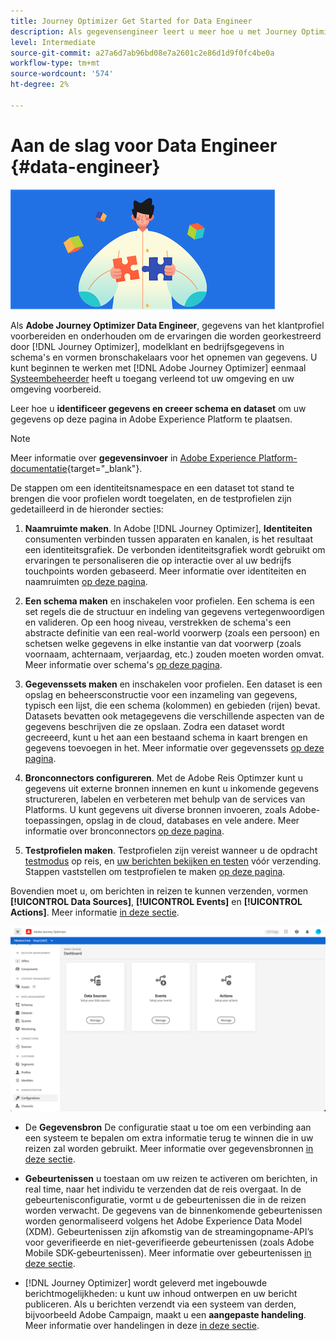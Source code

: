 ```yaml
---
title: Journey Optimizer Get Started for Data Engineer
description: Als gegevensengineer leert u meer hoe u met Journey Optimizer kunt werken
level: Intermediate
source-git-commit: a27a6d7ab96bd08e7a2601c2e86d1d9f0fc4be0a
workflow-type: tm+mt
source-wordcount: '574'
ht-degree: 2%

---
```


# Aan de slag voor Data Engineer {#data-engineer}

![gegevensengineer](assets/do-not-localize/user-1.png)

Als **Adobe Journey Optimizer Data Engineer**, gegevens van het klantprofiel voorbereiden en onderhouden om de ervaringen die worden georkestreerd door [!DNL Journey Optimizer], modelklant en bedrijfsgegevens in schema&#39;s en vormen bronschakelaars voor het opnemen van gegevens. U kunt beginnen te werken met [!DNL Adobe Journey Optimizer] eenmaal [Systeembeheerder](administrator.md) heeft u toegang verleend tot uw omgeving en uw omgeving voorbereid.


Leer hoe u **identificeer gegevens en creeer schema en dataset** om uw gegevens op deze pagina in Adobe Experience Platform te plaatsen.

>[!NOTE]
>
>Meer informatie over **gegevensinvoer** in [Adobe Experience Platform-documentatie](https://experienceleague.adobe.com/docs/experience-platform/ingestion/home.html){target=&quot;_blank&quot;}.

De stappen om een identiteitsnamespace en een dataset tot stand te brengen die voor profielen wordt toegelaten, en de testprofielen zijn gedetailleerd in de hieronder secties:

1. **Naamruimte maken**. In Adobe [!DNL Journey Optimizer], **Identiteiten** consumenten verbinden tussen apparaten en kanalen, is het resultaat een identiteitsgrafiek. De verbonden identiteitsgrafiek wordt gebruikt om ervaringen te personaliseren die op interactie over al uw bedrijfs touchpoints worden gebaseerd.  Meer informatie over identiteiten en naamruimten [op deze pagina](../get-started-identity.md).

1. **Een schema maken** en inschakelen voor profielen. Een schema is een set regels die de structuur en indeling van gegevens vertegenwoordigen en valideren. Op een hoog niveau, verstrekken de schema&#39;s een abstracte definitie van een real-world voorwerp (zoals een persoon) en schetsen welke gegevens in elke instantie van dat voorwerp (zoals voornaam, achternaam, verjaardag, etc.) zouden moeten worden omvat.  Meer informatie over schema&#39;s [op deze pagina](../get-started-schemas.md).

1. **Gegevenssets maken** en inschakelen voor profielen. Een dataset is een opslag en beheersconstructie voor een inzameling van gegevens, typisch een lijst, die een schema (kolommen) en gebieden (rijen) bevat. Datasets bevatten ook metagegevens die verschillende aspecten van de gegevens beschrijven die ze opslaan. Zodra een dataset wordt gecreeerd, kunt u het aan een bestaand schema in kaart brengen en gegevens toevoegen in het. Meer informatie over gegevenssets [op deze pagina](../get-started-datasets.md).

1. **Bronconnectors configureren**. Met de Adobe Reis Optimzer kunt u gegevens uit externe bronnen innemen en kunt u inkomende gegevens structureren, labelen en verbeteren met behulp van de services van Platforms. U kunt gegevens uit diverse bronnen invoeren, zoals Adobe-toepassingen, opslag in de cloud, databases en vele andere. Meer informatie over bronconnectors [op deze pagina](../get-started-sources.md).

1. **Testprofielen maken**. Testprofielen zijn vereist wanneer u de opdracht [testmodus](../building-journeys/testing-the-journey.md) op reis, en [uw berichten bekijken en testen](../preview.md) vóór verzending. Stappen vaststellen om testprofielen te maken [op deze pagina](../../using/building-journeys/creating-test-profiles.md).


Bovendien moet u, om berichten in reizen te kunnen verzenden, vormen **[!UICONTROL Data Sources]**, **[!UICONTROL Events]** en **[!UICONTROL Actions]**. Meer informatie [in deze sectie](../../using/configuration/about-data-sources-events-actions.md).

![](../assets/admin-menu.png)

* De **Gegevensbron** De configuratie staat u toe om een verbinding aan een systeem te bepalen om extra informatie terug te winnen die in uw reizen zal worden gebruikt. Meer informatie over gegevensbronnen [in deze sectie](../datasource/about-data-sources.md).

* **Gebeurtenissen** u toestaan om uw reizen te activeren om berichten, in real time, naar het individu te verzenden dat de reis overgaat. In de gebeurtenisconfiguratie, vormt u de gebeurtenissen die in de reizen worden verwacht. De gegevens van de binnenkomende gebeurtenissen worden genormaliseerd volgens het Adobe Experience Data Model (XDM). Gebeurtenissen zijn afkomstig van de streamingopname-API’s voor geverifieerde en niet-geverifieerde gebeurtenissen (zoals Adobe Mobile SDK-gebeurtenissen). Meer informatie over gebeurtenissen [in deze sectie](../event/about-events.md).

* [!DNL Journey Optimizer] wordt geleverd met ingebouwde berichtmogelijkheden: u kunt uw inhoud ontwerpen en uw bericht publiceren. Als u berichten verzendt via een systeem van derden, bijvoorbeeld Adobe Campaign, maakt u een **aangepaste handeling**. Meer informatie over handelingen in deze [in deze sectie](../action/action.md).
